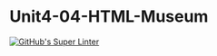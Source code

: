 # Unit4-04-HTML-Museum
[![GitHub's Super Linter](https://github.com/ICS20-Programming-BenT/Unit4-04-HTML-Museum/workflows/GitHub's%20Super%20Linter/badge.svg)](https://github.com/ICS20-Programming-BenT/Unit4-04-HTML-Museum/actions)